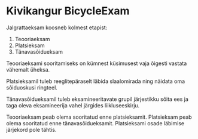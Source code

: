 # Kivikangur BicycleExam

Jalgrattaeksam koosneb kolmest etapist:

1. Teooriaeksam
1. Platsieksam
1. Tänavasõidueksam

Teooriaeksami sooritamiseks on kümnest küsimusest vaja õigesti vastata vähemalt üheksa.

Platsieksamil tuleb reeglitepäraselt läbida slaalomirada ning näidata oma sõiduoskusi ringteel.

Tänavasõidueksamil tuleb eksamineeritavate grupil järjestikku sõita ees ja taga oleva eksamineerija vahel järgides liikluseeskirju.

Teooriaeksam peab olema sooritatud enne platsieksamit. Platsieksam peab olema sooritatud enne tänavasõidueksamit. Platsieksami osade läbimise järjekord pole tähtis.
